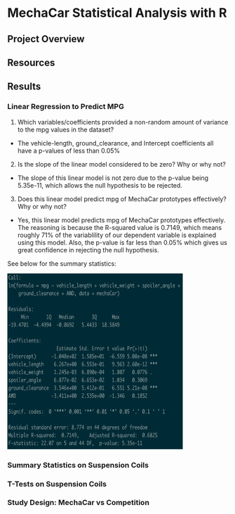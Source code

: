 # MechaCar Statistical Analysis with R

## Project Overview

## Resources

## Results

### Linear Regression to Predict MPG
1. Which variables/coefficients provided a non-random amount of variance to the mpg values in the dataset?
  - The vehicle-length, ground_clearance, and Intercept coefficients all have a p-values of less than 0.05%
2. Is the slope of the linear model considered to be zero? Why or why not?
  - The slope of this linear model is not zero due to the p-value being 5.35e-11, which allows the null hypothesis to be rejected.
3. Does this linear model predict mpg of MechaCar prototypes effectively? Why or why not?
  - Yes, this linear model predicts mpg of MechaCar prototypes effectively. The reasoning is because the R-squared value is 0.7149, which means roughly 71% of the variablility of our dependent variable is explained using this model. Also, the p-value is far less than 0.05% which gives us great confidence in rejecting the null hypothesis.

See below for the summary statistics:

<img src="Images/Lin_Reg_Summary.png" width="400" height="400">

### Summary Statistics on Suspension Coils

### T-Tests on Suspension Coils

### Study Design: MechaCar vs Competition
